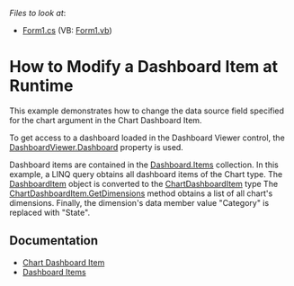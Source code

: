 *Files to look at*:

* [Form1.cs](./CS/DashboardItemRuntimeExample/ViewerForm1.cs) (VB: [Form1.vb](./VB/DashboardItemRuntimeExample/ViewerForm1.vb))

# How to Modify a Dashboard Item at Runtime

This example demonstrates how to change the data source field specified for the chart argument in the Chart Dashboard Item.

To get access to a dashboard loaded in the Dashboard Viewer control, the [DashboardViewer.Dashboard](https://docs.devexpress.com/Dashboard/DevExpress.DashboardWin.DashboardViewer.Dashboard) property is used.

Dashboard items are contained in the [Dashboard.Items](https://docs.devexpress.com/Dashboard/DevExpress.DashboardCommon.Dashboard.Items) collection. In this example, a LINQ query obtains all dashboard items of the Chart type. The [DashboardItem](https://docs.devexpress.com/Dashboard/DevExpress.DashboardCommon.DashboardItem) object is converted to the [ChartDashboardItem](https://docs.devexpress.com/Dashboard/DevExpress.DashboardCommon.ChartDashboardItem) type  The [ChartDashboardItem.GetDimensions](https://docs.devexpress.com/Dashboard/DevExpress.DashboardCommon.DataDashboardItem.GetDimensions) method obtains a list of all chart's dimensions. Finally, the dimension's data member value "Category" is replaced with "State".

## Documentation
- [Chart Dashboard Item](https://docs.devexpress.com/Dashboard/DevExpress.DashboardCommon.ChartDashboardItem)
- [Dashboard Items](https://docs.devexpress.com/Dashboard/116521)
